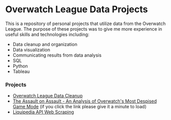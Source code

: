 # Overwatch League Data Projects
This is a repository of personal projects that utilize data from the Overwatch League. The purpose of these projects was to give me more experience in useful skills and technologies including:
- Data cleanup and organization
- Data visualization
- Communicating results from data analysis
- SQL
- Python
- Tableau

### Projects
- [Overwatch League Data Cleanup](https://github.com/maxtoll/Overwatch-League-Data/tree/main/Data%20Cleanup)
- [The Assault on Assault - An Analysis of Overwatch's Most Despised Game Mode](https://nbviewer.org/github/mtollefsen/overwatch-league-data-projects/blob/main/Notebooks/The%20Assault%20on%20Assault.ipynb) (if you click the link please give it a minute to load)
- [Liquipedia API Web Scraping](https://github.com/mtollefsen/overwatch-league-data-projects/tree/main/Liquipedia%20API%20Web%20Scrape)
